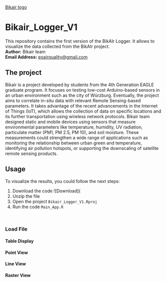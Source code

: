 [Bikair logo](/www/Logo.png "Bikair logo")

# Bikair_Logger_V1
This repository contains the first version of the BikAIr Logger. It allows to visualize the data collected from the BikAIr project. <br>
**Author:** Bikair team  <br>
**Email Address:** eoairquality@gmail.com

## The project
Bikair is a project developed by students from the 4th Generation EAGLE graduate program. It focuses on testing low-cost Arduino-based sensors in an urban environment such as the city of Würzburg. Eventually, the project aims to correlate in-situ data with relevant Remote Sensing-based parameters. It takes advantage of the recent advancements in the Internet of Things (IoT), which allows the collection of data on specific locations and its further transportation using wireless network protocols. Bikair team designed static and mobile devices using sensors that measure environmental parameters like temperature, humidity, UV radiation, particulate matter (PM1, PM 2.5, PM 10), and soil moisture. These measurements could strengthen a wide range of applications such as monitoring the relationship between urban green and temperature, identifying air pollution hotspots, or supporting the downscaling of satellite remote sensing products.

## Usage

To visualize the results, you could follow the next steps:
1. Download the code ![Download](
2. Unzip the file  
3. Open the project `Bikair_Logger_V1.Rproj`
4. Run the code `Main_App.R`
<br>

### 
### Load File


#### Table Display


#### Point View


#### Line View

#### Raster View

